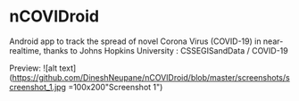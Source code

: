 # nCOVIDroid
Android app to track the spread of novel Corona Virus (COVID-19) in near-realtime, thanks to Johns Hopkins University : CSSEGISandData / COVID-19 

Preview: 
![alt text](https://github.com/DineshNeupane/nCOVIDroid/blob/master/screenshots/screenshot_1.jpg =100x200"Screenshot 1")
